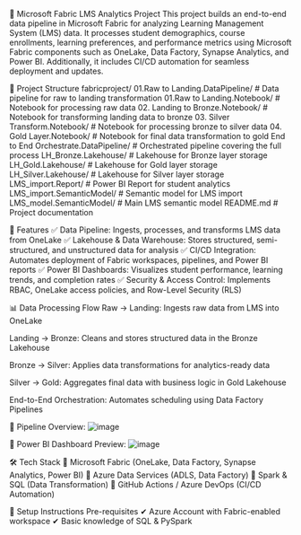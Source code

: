📌 Microsoft Fabric LMS Analytics Project
This project builds an end-to-end data pipeline in Microsoft Fabric for analyzing Learning Management System (LMS) data. It processes student demographics, course enrollments, learning preferences, and performance metrics using Microsoft Fabric components such as OneLake, Data Factory, Synapse Analytics, and Power BI. Additionally, it includes CI/CD automation for seamless deployment and updates.

📂 Project Structure
fabricproject/
01.Raw to Landing.DataPipeline/       # Data pipeline for raw to landing transformation
01.Raw to Landing.Notebook/           # Notebook for processing raw data
02. Landing to Bronze.Notebook/       # Notebook for transforming landing data to bronze
03. Silver Transform.Notebook/        # Notebook for processing bronze to silver data
04. Gold Layer.Notebook/              # Notebook for final data transformation to gold
End to End Orchestrate.DataPipeline/  # Orchestrated pipeline covering the full process
LH_Bronze.Lakehouse/                  # Lakehouse for Bronze layer storage
LH_Gold.Lakehouse/                    # Lakehouse for Gold layer storage
LH_Silver.Lakehouse/                  # Lakehouse for Silver layer storage
LMS_import.Report/                     # Power BI Report for student analytics
LMS_import.SemanticModel/              # Semantic model for LMS import
LMS_model.SemanticModel/               # Main LMS semantic model
README.md                              # Project documentation

🚀 Features
✅ Data Pipeline: Ingests, processes, and transforms LMS data from OneLake
✅ Lakehouse & Data Warehouse: Stores structured, semi-structured, and unstructured data for analysis
✅ CI/CD Integration: Automates deployment of Fabric workspaces, pipelines, and Power BI reports
✅ Power BI Dashboards: Visualizes student performance, learning trends, and completion rates
✅ Security & Access Control: Implements RBAC, OneLake access policies, and Row-Level Security (RLS)

📊 Data Processing Flow
Raw → Landing: Ingests raw data from LMS into OneLake

Landing → Bronze: Cleans and stores structured data in the Bronze Lakehouse

Bronze → Silver: Applies data transformations for analytics-ready data

Silver → Gold: Aggregates final data with business logic in Gold Lakehouse

End-to-End Orchestration: Automates scheduling using Data Factory Pipelines

📌 Pipeline Overview:
![image](https://github.com/user-attachments/assets/db9ea491-4550-4d92-88f1-82b3ded81937)

📌 Power BI Dashboard Preview:
![image](https://github.com/user-attachments/assets/56a9630a-3c35-41f2-9da8-74ffab2351e0)

🛠️ Tech Stack
🔹 Microsoft Fabric (OneLake, Data Factory, Synapse Analytics, Power BI)
🔹 Azure Data Services (ADLS, Data Factory)
🔹 Spark & SQL (Data Transformation)
🔹 GitHub Actions / Azure DevOps (CI/CD Automation)

🔧 Setup Instructions
Pre-requisites
✔ Azure Account with Fabric-enabled workspace
✔ Basic knowledge of SQL & PySpark
